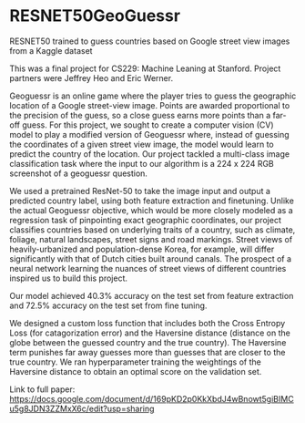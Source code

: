 # RESNET50GeoGuessr
RESNET50 trained to guess countries based on Google street view images from a Kaggle dataset

This was a final project for CS229: Machine Leaning at Stanford. Project partners were Jeffrey Heo and Eric Werner. 

Geoguessr is an online game where the player tries to guess the geographic location of a Google street-view image. Points are awarded proportional to the precision of the guess, so a close guess earns more points than a far-off guess. For this project, we sought to create a computer vision (CV) model to play a modified version of Geoguessr where, instead of guessing the coordinates of a given street view image, the model would learn to predict the country of the location. Our project tackled a multi-class image classification task where the input to our algorithm is a 224 x 224 RGB screenshot of a geoguessr question.

We used a pretrained ResNet-50 to take the image input and output a predicted country label, using both feature extraction and finetuning. Unlike the actual Geoguessr objective, which would be more closely modeled as a regression task of pinpointing exact geographic coordinates, our project classifies countries based on underlying traits of a country, such as climate, foliage, natural landscapes, street signs and road markings. Street views of heavily-urbanized and population-dense Korea, for example, will differ significantly with that of Dutch cities built around canals. The prospect of a neural network learning the nuances of street views of different countries inspired us to build this project.

Our model achieved 40.3% accuracy on the test set from feature extraction and 72.5% accuracy on the test set from fine tuning. 

We designed a custom loss function that includes both the Cross Entropy Loss (for catagorization error) and the Haversine distance (distance on the globe between the guessed country and the true country). The Haversine term punishes far away guesses more than guesses that are closer to the true country. We ran hyperparameter training the weightings of the Haversine distance to obtain an optimal score on the validation set. 



Link to full paper: https://docs.google.com/document/d/169pKD2p0KkXbdJ4wBnowt5giBIMCu5g8JDN3ZZMxX6c/edit?usp=sharing
